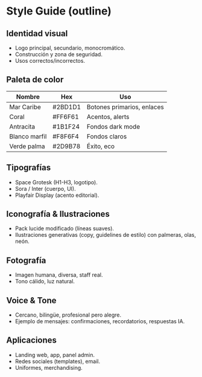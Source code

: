 # Style Guide (outline)

## Identidad visual
- Logo principal, secundario, monocromático.
- Construcción y zona de seguridad.
- Usos correctos/incorrectos.

## Paleta de color
| Nombre | Hex | Uso |
|--------|-----|-----|
| Mar Caribe | #2BD1D1 | Botones primarios, enlaces |
| Coral | #FF6F61 | Acentos, alerts |
| Antracita | #1B1F24 | Fondos dark mode |
| Blanco marfil | #F8F6F4 | Fondos claros |
| Verde palma | #2D9B78 | Éxito, eco |

## Tipografías
- Space Grotesk (H1-H3, logotipo).
- Sora / Inter (cuerpo, UI).
- Playfair Display (acento editorial).

## Iconografía & Ilustraciones
- Pack lucide modificado (líneas suaves).
- Ilustraciones generativas (copy, guidelines de estilo) con palmeras, olas, neón.

## Fotografía
- Imagen humana, diversa, staff real.
- Tono cálido, luz natural.

## Voice & Tone
- Cercano, bilingüe, profesional pero alegre.
- Ejemplo de mensajes: confirmaciones, recordatorios, respuestas IA.

## Aplicaciones
- Landing web, app, panel admin.
- Redes sociales (templates), email.
- Uniformes, merchandising.
